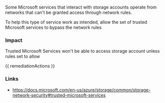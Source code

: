 
Some Microsoft services that interact with storage accounts operate from networks that can't be granted access through network rules. 

To help this type of service work as intended, allow the set of trusted Microsoft services to bypass the network rules

### Impact
Trusted Microsoft Services won't be able to access storage account unless rules set to allow

<!-- DO NOT CHANGE -->
{{ remediationActions }}

### Links
- https://docs.microsoft.com/en-us/azure/storage/common/storage-network-security#trusted-microsoft-services



